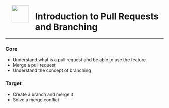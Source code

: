 <img src="http://imgur.com/1ZcRyrc.png" style="float: left; margin: 20px; height: 55px">

# Introduction to Pull Requests and Branching


---

### Core
- Understand what is a pull request and be able to use the feature
- Merge a pull request
- Understand the concept of branching


### Target
- Create a branch and merge it
- Solve a merge conflict
